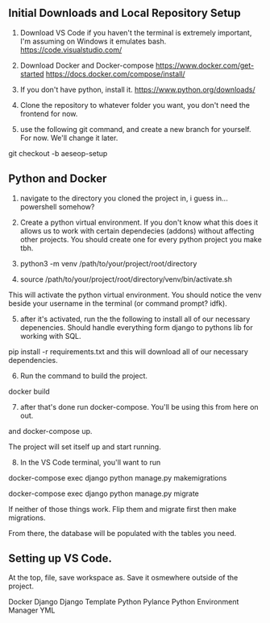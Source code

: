 ## Initial Downloads and Local Repository Setup
1. Download VS Code if you haven't the terminal is extremely important, I'm assuming on Windows it emulates bash.
https://code.visualstudio.com/

2. Download Docker and Docker-compose
https://www.docker.com/get-started
https://docs.docker.com/compose/install/

3. If you don't have python, install it.
https://www.python.org/downloads/

4. Clone the repository to whatever folder you want, you don't need the frontend for now.

5. use the following git command, and create a new branch for yourself. For now. We'll change it later.

git checkout -b aeseop-setup

## Python and Docker
1. navigate to the directory you cloned the project in, i guess in... powershell somehow?

2. Create a python virtual environment. If you don't know what this does it allows us to work with certain dependecies (addons) without affecting other projects. You should create one for every python project you make tbh.

3. python3 -m venv /path/to/your/project/root/directory

4. source /path/to/your/project/root/directory/venv/bin/activate.sh

This will activate the python virtual environment. You should notice the venv beside your username in the terminal (or command prompt? idfk).

5. after it's activated, run the the following to install all of our necessary depenencies. Should handle everything form django to pythons lib for working with SQL.

pip install -r requirements.txt and this will download all of our necessary dependencies.

6. Run the command to build the project.

docker build

7. after that's done run docker-compose. You'll be using this from here on out.

and docker-compose up.

The project will set itself up and start running.

8. In the VS Code terminal, you'll want to run

docker-compose exec django python manage.py makemigrations

docker-compose exec django python manage.py migrate

If neither of those things work. Flip them and migrate first then make migrations.

From there, the database will be populated with the tables you need.


## Setting up VS Code.
At the top, file, save workspace as. Save it osmewhere outside of the project.

Docker
Django
Django Template
Python
Pylance
Python Environment Manager
YML
